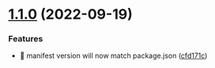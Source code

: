 # [1.1.0](https://github.com/TClark1011/simple-new-tab/compare/v1.0.0...v1.1.0) (2022-09-19)


### Features

* 🎸 manifest version will now match package.json ([cfd171c](https://github.com/TClark1011/simple-new-tab/commit/cfd171cf14f924e0b9ba3f071012c3f796847e56))
